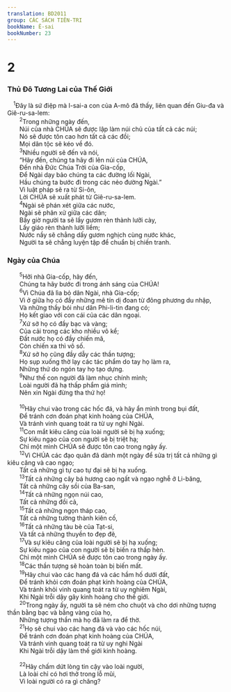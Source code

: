```yaml
---
translation: BD2011
group: CÁC SÁCH TIÊN-TRI
bookName: Ê-sai 
bookNumber: 23
---
```


<div class="title"><h1>2</h1><h3>Thủ Ðô Tương Lai của Thế Giới</h3></div>
<span class="verse es_2_1"> <sup>1</sup>Ðây là sứ điệp mà I-sai-a con của A-mô đã thấy, liên quan đến Giu-đa và Giê-ru-sa-lem:<br/></span>
<span class="verse es_2_2">  <sup>2</sup>Trong những ngày đến,<br/>  Núi của nhà CHÚA sẽ được lập làm núi chủ của tất cả các núi;<br/>  Nó sẽ được tôn cao hơn tất cả các đồi;<br/>  Mọi dân tộc sẽ kéo về đó.<br/></span>
<span class="verse es_2_3">  <sup>3</sup>Nhiều người sẽ đến và nói,<br/>  “Hãy đến, chúng ta hãy đi lên núi của CHÚA,<br/>  Ðến nhà Ðức Chúa Trời của Gia-cốp,<br/>  Ðể Ngài dạy bảo chúng ta các đường lối Ngài,<br/>  Hầu chúng ta bước đi trong các nẻo đường Ngài.” <br/>  Vì luật pháp sẽ ra từ Si-ôn,<br/>  Lời CHÚA sẽ xuất phát từ Giê-ru-sa-lem.<br/></span>
<span class="verse es_2_4">  <sup>4</sup>Ngài sẽ phán xét giữa các nước,<br/>  Ngài sẽ phân xử giữa các dân;<br/>  Bấy giờ người ta sẽ lấy gươm rèn thành lưỡi cày,<br/>  Lấy giáo rèn thành lưỡi liềm;<br/>  Nước nầy sẽ chẳng dấy gươm nghịch cùng nước khác,<br/>  Người ta sẽ chẳng luyện tập để chuẩn bị chiến tranh.<br/></span>
<div class="title"><h3>Ngày của Chúa</h3></div>
<span class="verse es_2_5">  <sup>5</sup>Hỡi nhà Gia-cốp, hãy đến,<br/>  Chúng ta hãy bước đi trong ánh sáng của CHÚA!<br/></span>
<span class="verse es_2_6">  <sup>6</sup>Vì Chúa đã lìa bỏ dân Ngài, nhà Gia-cốp;<br/>  Vì ở giữa họ có đầy những mê tín dị đoan từ đông phương du nhập,<br/>  Và những thầy bói như dân Phi-li-tin đang có;<br/>  Họ kết giao với con cái của các dân ngoại.<br/></span>
<span class="verse es_2_7">  <sup>7</sup>Xứ sở họ có đầy bạc và vàng;<br/>  Của cải trong các kho nhiều vô kể;<br/>  Ðất nước họ có đầy chiến mã,<br/>  Còn chiến xa thì vô số.<br/></span>
<span class="verse es_2_8">  <sup>8</sup>Xứ sở họ cũng đầy dẫy các thần tượng;<br/>  Họ sụp xuống thờ lạy các tác phẩm do tay họ làm ra,<br/>  Những thứ do ngón tay họ tạo dựng.<br/></span>
<span class="verse es_2_9">  <sup>9</sup>Như thế con người đã làm nhục chính mình;<br/>  Loài người đã hạ thấp phẩm giá mình;<br/>  Nên xin Ngài đừng tha thứ họ!<br/><br/></span>
<span class="verse es_2_10">  <sup>10</sup>Hãy chui vào trong các hốc đá, và hãy ẩn mình trong bụi đất,<br/>  Ðể tránh cơn đoán phạt kinh hoàng của CHÚA,<br/>  Và tránh vinh quang toát ra từ uy nghi Ngài.<br/></span>
<span class="verse es_2_11">  <sup>11</sup>Con mắt kiêu căng của loài người sẽ bị hạ xuống;<br/>  Sự kiêu ngạo của con người sẽ bị triệt hạ;<br/>  Chỉ một mình CHÚA sẽ được tôn cao trong ngày ấy.<br/></span>
<span class="verse es_2_12">  <sup>12</sup>Vì CHÚA các đạo quân đã dành một ngày để sửa trị tất cả những gì kiêu căng và cao ngạo;<br/>  Tất cả những gì tự cao tự đại sẽ bị hạ xuống.<br/></span>
<span class="verse es_2_13">  <sup>13</sup>Tất cả những cây bá hương cao ngất và ngạo nghễ ở Li-băng,<br/>  Tất cả những cây sồi của Ba-san,<br/></span>
<span class="verse es_2_14">  <sup>14</sup>Tất cả những ngọn núi cao,<br/>  Tất cả những đồi cả,<br/></span>
<span class="verse es_2_15">  <sup>15</sup>Tất cả những ngọn tháp cao,<br/>  Tất cả những tường thành kiên cố,<br/></span>
<span class="verse es_2_16">  <sup>16</sup>Tất cả những tàu bè của Tạt-si,<br/>  Và tất cả những thuyền to đẹp đẽ,<br/></span>
<span class="verse es_2_17">  <sup>17</sup>Và sự kiêu căng của loài người sẽ bị hạ xuống;<br/>  Sự kiêu ngạo của con người sẽ bị biến ra thấp hèn.<br/>  Chỉ một mình CHÚA sẽ được tôn cao trong ngày ấy.<br/></span>
<span class="verse es_2_18">  <sup>18</sup>Các thần tượng sẽ hoàn toàn bị biến mất.<br/></span>
<span class="verse es_2_19">  <sup>19</sup>Hãy chui vào các hang đá và các hầm hố dưới đất,<br/>  Ðể tránh khỏi cơn đoán phạt kinh hoàng của CHÚA,<br/>  Và tránh khỏi vinh quang toát ra từ uy nghiêm Ngài,<br/>  Khi Ngài trỗi dậy gây kinh hoàng cho thế giới.<br/></span>
<span class="verse es_2_20">  <sup>20</sup>Trong ngày ấy, người ta sẽ ném cho chuột và cho dơi những tượng thần bằng bạc và bằng vàng của họ,<br/>  Những tượng thần mà họ đã làm ra để thờ.<br/></span>
<span class="verse es_2_21">  <sup>21</sup>Họ sẽ chui vào các hang đá và vào các hốc núi,<br/>  Ðể tránh cơn đoán phạt kinh hoàng của CHÚA,<br/>  Và tránh vinh quang toát ra từ uy nghi Ngài <br/>  Khi Ngài trỗi dậy làm thế giới kinh hoàng.<br/><br/></span>
<span class="verse es_2_22">  <sup>22</sup>Hãy chấm dứt lòng tin cậy vào loài người, <br/>  Là loài chỉ có hơi thở trong lỗ mũi,<br/>  Vì loài người có ra gì chăng?<br/></span>
